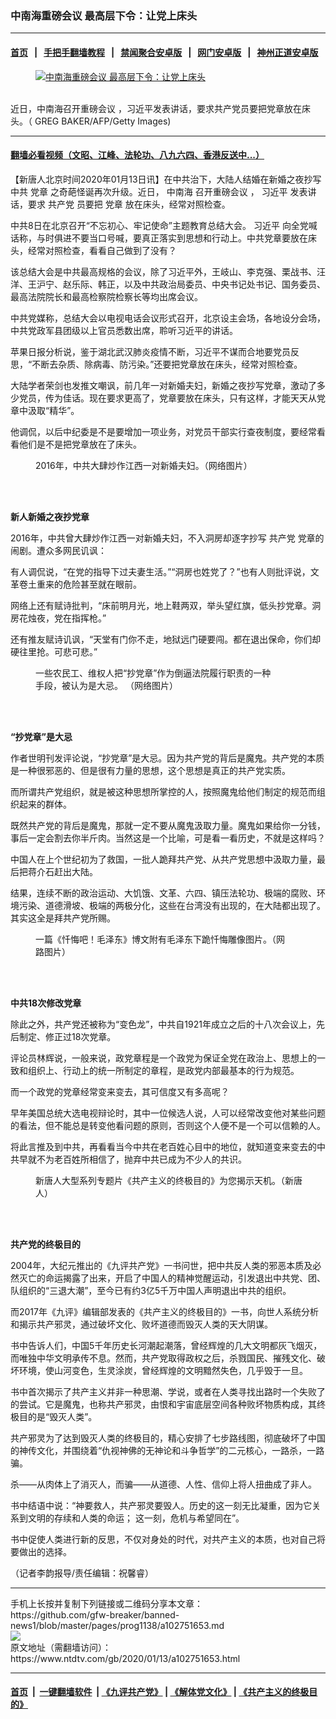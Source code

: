 ### 中南海重磅会议 最高层下令：让党上床头
------------------------

#### [首页](https://github.com/gfw-breaker/banned-news1/blob/master/README.md) &nbsp;&nbsp;|&nbsp;&nbsp; [手把手翻墙教程](https://github.com/gfw-breaker/guides/wiki) &nbsp;&nbsp;|&nbsp;&nbsp; [禁闻聚合安卓版](https://github.com/gfw-breaker/bn-android) &nbsp;&nbsp;|&nbsp;&nbsp; [网门安卓版](https://github.com/oGate2/oGate) &nbsp;&nbsp;|&nbsp;&nbsp; [神州正道安卓版](https://github.com/SzzdOgate/update) 



<div><div class="featured_image">
 <a href="https://i.ntdtv.com/assets/uploads/2020/01/GettyImages-1128493610.jpg" target="_blank">
  <figure>
   <img alt="中南海重磅会议 最高层下令：让党上床头" src="https://i.ntdtv.com/assets/uploads/2020/01/GettyImages-1128493610-800x450.jpg"/>
  </figure><br/>
 </a>
 <span class="caption">
  近日，中南海召开重磅会议 ，习近平发表讲话，要求共产党员要把党章放在床头。（ GREG BAKER/AFP/Getty Images)
 </span>
</div>
</div><hr/>

#### [翻墙必看视频（文昭、江峰、法轮功、八九六四、香港反送中...）](http://167.172.214.107/home.html)

<div><div class="post_content" itemprop="articleBody">
 <p>
  【新唐人北京时间2020年01月13日讯】在中共治下，大陆人结婚在新婚之夜抄写中共
  <ok href="https://www.ntdtv.com/gb/党章.htm">
   党章
  </ok>
  之奇葩怪诞再次升级。近日，
  <ok href="https://www.ntdtv.com/gb/中南海.htm">
   中南海
  </ok>
  召开重磅会议 ，
  <ok href="https://www.ntdtv.com/gb/习近平.htm">
   习近平
  </ok>
  发表讲话，要求
  <ok href="https://www.ntdtv.com/gb/共产党.htm">
   共产党
  </ok>
  员要把
  <ok href="https://www.ntdtv.com/gb/党章.htm">
   党章
  </ok>
  放在床头，经常对照检查。
 </p>
 <p>
  中共8日在北京召开“不忘初心、牢记使命”主题教育总结大会。
  <ok href="https://www.ntdtv.com/gb/习近平.htm">
   习近平
  </ok>
  向全党喊话称，与时俱进不要当口号喊，要真正落实到思想和行动上。中共党章要放在床头，经常对照检查，看看自己做到了没有？
 </p>
 <p>
  该总结大会是中共最高规格的会议，除了习近平外，王岐山、李克强、栗战书、汪洋、王沪宁、赵乐际、韩正，以及中共政治局委员、中央书记处书记、国务委员、最高法院院长和最高检察院检察长等均出席会议。
 </p>
 <p>
  中共党媒称，总结大会以电视电话会议形式召开，北京设主会场，各地设分会场，中共党政军县团级以上官员悉数出席，聆听习近平的讲话。
 </p>
 <p>
  苹果日报分析说，鉴于湖北武汉肺炎疫情不断，习近平不谋而合地要党员反思，“不断去杂质、除病毒、防污染。”还要把党章放在床头，经常对照检查。
 </p>
 <p>
  大陆学者荣剑也发推文嘲讽，前几年一对新婚夫妇，新婚之夜抄写党章，激动了多少党员，传为佳话。现在要求更高了，党章要放在床头，只有这样，才能天天从党章中汲取“精华”。
 </p>
 <p>
  他调侃，以后中纪委是不是要增加一项业务，对党员干部实行查夜制度，要经常看看他们是不是把党章放在了床头。
 </p>
 <figure class="wp-caption aligncenter" id="attachment_100901327" style="width: 382px">
  <ok href="https://i.ntdtv.com/assets/uploads/2016/05/p7484101a997183414.jpg">
   <img alt="" class="wp-image-100901327" src="https://i.ntdtv.com/assets/uploads/2016/05/p7484101a997183414-300x186.jpg"/>
  </ok>
  <br/><figcaption class="wp-caption-text">
   2016年，中共大肆炒作江西一对新婚夫妇。（网络图片）
  </figcaption><br/>
 </figure><br/>
 <p>
  <strong>
   新人新婚之夜抄党章
  </strong>
 </p>
 <p>
  2016年，中共曾大肆炒作江西一对新婚夫妇，不入洞房却逐字抄写
  <ok href="https://www.ntdtv.com/gb/共产党.htm">
   共产党
  </ok>
  党章的闹剧。遭众多网民讥讽：
 </p>
 <p>
  有人调侃说，“在党的指导下过夫妻生活。”“洞房也姓党了？”也有人则批评说，文革卷土重来的危险甚至就在眼前。
 </p>
 <p>
  网络上还有赋诗批判，“床前明月光，地上鞋两双，举头望红旗，低头抄党章。洞房花烛夜，党在指挥枪。”
 </p>
 <p>
  还有推友赋诗讥讽，“天堂有门你不走，地狱远门硬要闯。都在退出保命，你们却硬往里抢。可悲可悲。”
 </p>
 <figure class="wp-caption aligncenter" id="attachment_100849942" style="width: 386px">
  <ok href="https://i.ntdtv.com/assets/uploads/2016/05/p7479141a457500067.jpg">
   <img alt="" class="wp-image-100849942" src="https://i.ntdtv.com/assets/uploads/2016/05/p7479141a457500067-300x202.jpg"/>
  </ok>
  <br/><figcaption class="wp-caption-text">
   一些农民工、维权人把“抄党章”作为倒逼法院履行职责的一种手段，被认为是大忌。 （网络图片）
  </figcaption><br/>
 </figure><br/>
 <p>
  <strong>
   “抄党章”是大忌
  </strong>
 </p>
 <p>
  作者世明刊发评论说，“抄党章”是大忌。因为共产党的背后是魔鬼。共产党的本质是一种很邪恶的、但是很有力量的思想，这个思想是真正的共产党实质。
 </p>
 <p>
  而所谓共产党组织，就是被这种思想所掌控的人，按照魔鬼给他们制定的规范而组织起来的群体。
 </p>
 <p>
  既然共产党的背后是魔鬼，那就一定不要从魔鬼汲取力量。魔鬼如果给你一分钱，事后一定会割去你半斤肉。当然这是一个比喻，可是看一看历史，不就是这样吗？
 </p>
 <p>
  中国人在上个世纪初为了救国，一批人跪拜共产党、从共产党思想中汲取力量，最后把蒋介石赶出大陆。
 </p>
 <p>
  结果，连续不断的政治运动、大饥饿、文革、六四、镇压法轮功、极端的腐败、环境污染、道德滑坡、极端的两极分化，这些在台湾没有出现的，在大陆都出现了。其实这全是拜共产党所赐。
 </p>
 <figure class="wp-caption aligncenter" id="attachment_101196135" style="width: 406px">
  <ok href="https://i.ntdtv.com/assets/uploads/2012/10/p2801971a739386298.jpg">
   <img alt="" class="wp-image-101196135" src="https://i.ntdtv.com/assets/uploads/2012/10/p2801971a739386298-300x200.jpg"/>
  </ok>
  <br/><figcaption class="wp-caption-text">
   一篇《忏悔吧！毛泽东》博文附有毛泽东下跪忏悔雕像图片。（网路图片）
  </figcaption><br/>
 </figure><br/>
 <p>
  <strong>
   中共18次修改党章
  </strong>
 </p>
 <p>
  除此之外，共产党还被称为“变色龙”，中共自1921年成立之后的十八次会议上，先后制定、修正过18次党章。
 </p>
 <p>
  评论员林辉说，一般来说，政党章程是一个政党为保证全党在政治上、思想上的一致和组织上、行动上的统一所制定的章程，是政党内部最基本的行为规范。
 </p>
 <p>
  而一个政党的党章经常变来变去，其可信度又有多高呢？
 </p>
 <p>
  早年美国总统大选电视辩论时，其中一位候选人说，人可以经常改变他对某些问题的看法，但不能总是转变他看问题的原则，否则这个人便不是一个可以信赖的人。
 </p>
 <p>
  将此言推及到中共，再看看当今中共在老百姓心目中的地位，就知道变来变去的中共早就不为老百姓所相信了，抛弃中共已成为不少人的共识。
 </p>
 <figure class="wp-caption aligncenter" id="attachment_102620674" style="width: 430px">
  <ok href="https://i.ntdtv.com/assets/uploads/2019/07/6294d36083d6948614bd7829b37083e9.jpg">
   <img alt="" class="wp-image-102620674" src="https://i.ntdtv.com/assets/uploads/2019/07/6294d36083d6948614bd7829b37083e9-600x338.jpg"/>
  </ok>
  <br/><figcaption class="wp-caption-text">
   新唐人大型系列专题片《共产主义的终极目的》为您揭示天机。（新唐人）
  </figcaption><br/>
 </figure><br/>
 <p>
  <strong>
   共产党的终极目的
  </strong>
 </p>
 <p>
  2004年，大纪元推出的《九评共产党》一书问世，把中共反人类的邪恶本质及必然灭亡的命运揭露了出来，开启了中国人的精神觉醒运动，引发退出中共党、团、队组织的“三退大潮”，至今已有约3亿5千万中国人声明退出中共的组织。
 </p>
 <p>
  而2017年《九评》编辑部发表的《共产主义的终极目的》一书，向世人系统分析和揭示共产邪灵，通过破坏文化、败坏道德而毁灭人类的天大阴谋。
 </p>
 <p>
  书中告诉人们，中国5千年历史长河潮起潮落，曾经辉煌的几大文明都灰飞烟灭，而唯独中华文明承传不息。然而，共产党取得政权之后，杀戮国民、摧残文化、破坏环境，使山河变色，生灵涂炭，曾经辉煌的文明黯然失色，几乎毁于一旦。
 </p>
 <p>
  书中首次揭示了共产主义并非一种思潮、学说，或者在人类寻找出路时一个失败了的尝试。它是魔鬼，也称共产邪灵，由恨和宇宙底层空间各种败坏物质构成，其终极目的是“毁灭人类”。
 </p>
 <p>
  共产邪灵为了达到毁灭人类的终极目的，精心安排了七步路线图，彻底破坏了中国的神传文化，并围绕着“仇视神佛的无神论和斗争哲学”的二元核心，一路杀，一路骗。
 </p>
 <p>
  杀——从肉体上了消灭人，而骗——从道德、人性、信仰上将人扭曲成了非人。
 </p>
 <p>
  书中结语中说：“神要救人，共产邪灵要毁人。历史的这一刻无比凝重，因为它关系到文明的存续和人类的命运； 这一刻，危机与希望同在”。
 </p>
 <p>
  书中促使人类进行新的反思，不仅对身处的时代，对共产主义的本质，也对自己将要做出的选择。
 </p>
 <p>
  （记者李韵报导/责任编辑：祝馨睿）
 </p>
 <div class="single_ad">
 </div>
</div>
</div>
<hr/>
手机上长按并复制下列链接或二维码分享本文章：<br/>
https://github.com/gfw-breaker/banned-news1/blob/master/pages/prog1138/a102751653.md <br/>
<a href='https://github.com/gfw-breaker/banned-news1/blob/master/pages/prog1138/a102751653.md'><img src='https://github.com/gfw-breaker/banned-news1/blob/master/pages/prog1138/a102751653.md.png'/></a> <br/>
原文地址（需翻墙访问）：https://www.ntdtv.com/gb/2020/01/13/a102751653.html


------------------------
#### [首页](https://github.com/gfw-breaker/banned-news1/blob/master/README.md) &nbsp;|&nbsp; [一键翻墙软件](https://github.com/gfw-breaker/nogfw/blob/master/README.md) &nbsp;| [《九评共产党》](https://github.com/gfw-breaker/9ping.md/blob/master/README.md#九评之一评共产党是什么) | [《解体党文化》](https://github.com/gfw-breaker/jtdwh.md/blob/master/README.md) | [《共产主义的终极目的》](https://github.com/gfw-breaker/gczydzjmd.md/blob/master/README.md)


<img src='http://gfw-breaker.win/banned-news/pages/prog1138/a102751653.md' width='0px' height='0px'/>